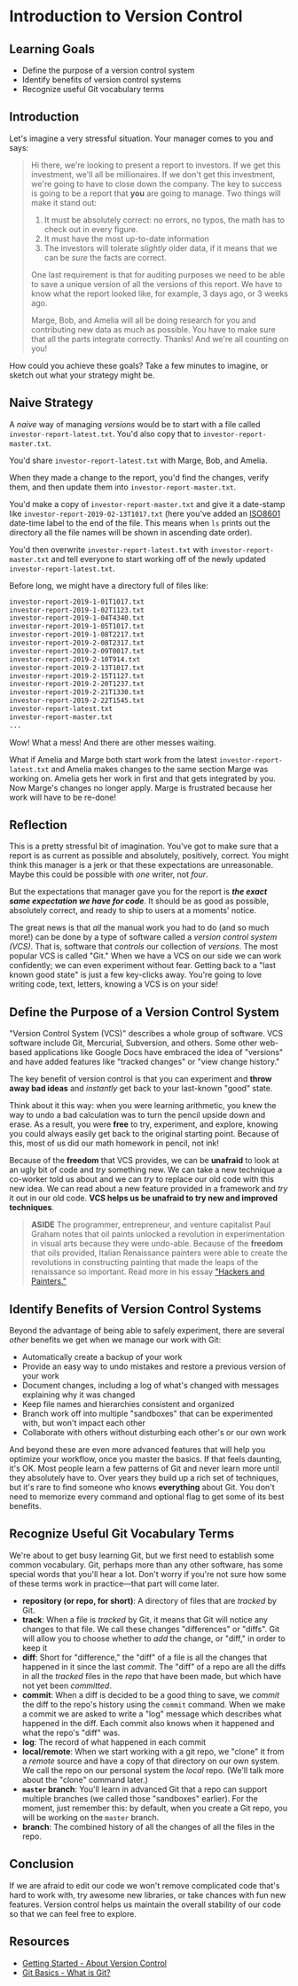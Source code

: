 # Introduction to Version Control

## Learning Goals

- Define the purpose of a version control system
- Identify benefits of version control systems
- Recognize useful Git vocabulary terms

## Introduction

Let's imagine a very stressful situation. Your manager comes to you and says:

> Hi there, we're looking to present a report to investors. If we get this
> investment, we'll all be millionaires. If we don't get this investment, we're
> going to have to close down the company. The key to success is going to be a
> report that **you** are going to manage. Two things will make it stand out:
>
> 1. It must be absolutely correct: no errors, no typos, the math has to check
>    out in every figure.
> 2. It must have the most up-to-date information
> 3. The investors will tolerate _slightly_ older data, if it means that we can
>    be _sure_ the facts are correct.
>
> One last requirement is that for auditing purposes we need to be able to save
> a unique version of all the versions of this report. We have to know what the
> report looked like, for example, 3 days ago, or 3 weeks ago.
>
> Marge, Bob, and Amelia will all be doing research for you and contributing
> new data as much as possible. You have to make sure that all the parts
> integrate correctly. Thanks! And we're all counting on you!

How could you achieve these goals? Take a few minutes to imagine, or sketch out
what your strategy might be.

## Naive Strategy

A _naive_ way of managing _versions_ would be to start with a file called
`investor-report-latest.txt`. You'd also copy that to
`investor-report-master.txt`.

You'd share `investor-report-latest.txt` with Marge, Bob, and Amelia.

When they made a change to the report, you'd find the changes, verify them, and
then update them into `investor-report-master.txt`.

You'd make a copy of `investor-report-master.txt` and give it a date-stamp like
`investor-report-2019-02-13T1017.txt` (here you've added an [ISO8601][]
date-time label to the end of the file. This means when `ls` prints out the
directory all the file names will be shown in ascending date order).

You'd then overwrite `investor-report-latest.txt` with
`investor-report-master.txt` and tell everyone to start working off of the
newly updated `investor-report-latest.txt`.

Before long, we might have a directory full of files like:

```bash
investor-report-2019-1-01T1017.txt
investor-report-2019-1-02T1123.txt
investor-report-2019-1-04T4340.txt
investor-report-2019-1-05T1017.txt
investor-report-2019-1-08T2217.txt
investor-report-2019-2-08T2317.txt
investor-report-2019-2-09T0017.txt
investor-report-2019-2-10T914.txt
investor-report-2019-2-13T1017.txt
investor-report-2019-2-15T1127.txt
investor-report-2019-2-20T1237.txt
investor-report-2019-2-21T1330.txt
investor-report-2019-2-22T1545.txt
investor-report-latest.txt
investor-report-master.txt
...
```

Wow! What a mess! And there are other messes waiting.

What if Amelia and Marge both start work from the latest
`investor-report-latest.txt` and Amelia makes changes to the same section Marge
was working on. Amelia gets her work in first and that gets integrated by you.
Now Marge's changes no longer apply. Marge is frustrated because her work will
have to be re-done!

## Reflection

This is a pretty stressful bit of imagination. You've got to make sure that a
report is as current as possible and absolutely, positively, correct. You might
think this manager is a jerk or that these expectations are unreasonable. Maybe
this could be possible with _one_ writer, not _four_.

But the expectations that manager gave you for the report is ***the exact same
expectation we have for code***. It should be as good as possible, absolutely
correct, and ready to ship to users at a moments' notice.

The great news is that _all_ the manual work you had to do (and so much more!)
can be done by a type of software called a _version control system (VCS)_. That
is, software that _controls_ our collection of _versions_. The most popular VCS
is called "Git." When we have a VCS on our side we can work confidently; we can
even experiment without fear. Getting back to a "last known good state" is just
a few key-clicks away. You're going to love writing code, text, letters,
knowing a VCS is on your side!

## Define the Purpose of a Version Control System

"Version Control System (VCS)" describes a whole group of software. VCS
software include Git, Mercurial, Subversion, and others. Some other web-based
applications like Google Docs have embraced the idea of "versions" and have
added features like "tracked changes" or "view change history."

The key benefit of version control is that you can experiment and **throw away
bad ideas** and _instantly_ get back to your last-known "good" state.

Think about it this way: when you were learning arithmetic, you knew the way to
undo a bad calculation was to turn the pencil upside down and erase. As a result,
you were **free** to try, experiment, and explore, knowing you could always
easily get back to the original starting point. Because of this, most of us
did our math homework in pencil, not ink!

Because of the **freedom** that VCS provides, we can be **unafraid** to look
at an ugly bit of code and _try_ something new. We can take a new technique a
co-worker told us about and we can _try_ to replace our old code with this new idea.
We can read about a new feature provided in a framework and _try_ it out in our
old code. **VCS helps us be unafraid to try new and improved techniques**.

> **ASIDE** The programmer, entrepreneur, and venture capitalist Paul Graham
> notes that oil paints unlocked a revolution in experimentation in visual arts
> because they were undo-able. Because of the **freedom** that oils provided,
> Italian Renaissance painters were able to create the revolutions in constructing
> painting that made the leaps of the renaissance so important. Read more in his
> essay ["Hackers and Painters."][hp]

## Identify Benefits of Version Control Systems

Beyond the advantage of being able to safely experiment, there are several
_other_ benefits we get when we manage our work with Git:

  - Automatically create a backup of your work
  - Provide an easy way to undo mistakes and restore a previous version of your work
  - Document changes, including a log of what's changed with messages explaining why it was changed
  - Keep file names and hierarchies consistent and organized
  - Branch work off into multiple "sandboxes" that can be experimented with, but won't impact each other
  - Collaborate with others without disturbing each other's or our own work

And beyond these are even more advanced features that will help you optimize
your workflow, once you master the basics. If that feels daunting, it's OK. Most
people learn a few patterns of Git and never learn more until they absolutely
have to. Over years they build up a rich set of techniques, but it's rare to find
someone who knows **everything** about Git. You don't need to memorize every command
and optional flag to get some of its best benefits.

## Recognize Useful Git Vocabulary Terms

We're about to get busy learning Git, but we first need to establish some common
vocabulary. Git, perhaps more than any other software, has some special words
that you'll hear a lot. Don't worry if you're not sure how some of these terms
work in practice—that part will come later.

- **repository (or repo, for short)**: A directory of files that are _tracked_ by
  Git.
- **track**: When a file is _tracked_ by Git, it means that Git will notice any
  changes to that file. We call these changes "differences" or "diffs". Git will
  allow you to choose whether to _add_ the change, or "diff," in order to keep it
- **diff**: Short for "difference," the "diff" of a file is all the changes that
  happened in it since the last _commit_. The "diff" of a repo are all the diffs
  in all the _tracked_ files in the _repo_ that have been made, but which have not
  yet been _committed_.
- **commit**: When a diff is decided to be a good thing to save, we _commit_ the
  diff to the repo's history using the `commit` command. When we make a commit we
  are asked to write a "log" message which describes what happened in the diff.
  Each commit also knows when it happened and what the repo's "diff" was.
- **log**: The record of what happened in each commit
- **local/remote**: When we start working with a git repo, we "clone" it from a
  _remote_ source and have a copy of that directory on our own system. We call
  the repo on our personal system the _local_ repo. (We'll talk more about the
  "clone" command later.)
- **`master` branch**: You'll learn in advanced Git that a repo can support multiple
  branches (we called those "sandboxes" earlier). For the moment, just remember this:
  by default, when you create a Git repo, you will be working on the `master` branch.
- **branch**: The combined history of all the changes of all the files in the repo.

## Conclusion

If we are afraid to edit our code we won't remove complicated code that's hard
to work with, try awesome new libraries, or take chances with fun new features.
Version control helps us maintain the overall stability of our code so that we
can feel free to explore.

## Resources

* [Getting Started - About Version Control][about-version-control]
* [Git Basics - What is Git?][git-getstarted]

[about-version-control]: http://git-scm.com/book/en/Getting-Started-About-Version-Control
[git-getstarted]: http://git-scm.com/video/what-is-git
[hp]: http://www.paulgraham.com/hp.html
[ISO8601]: https://en.wikipedia.org/wiki/ISO_8601
